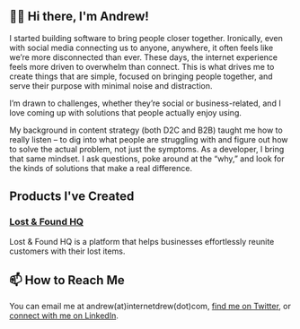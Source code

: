 ## 👋🏾 Hi there, I'm Andrew!

I started building software to bring people closer together. Ironically, even with social media connecting us to anyone, anywhere, it often feels like we’re more disconnected than ever. These days, the internet experience feels more driven to overwhelm than connect. This is what drives me to create things that are simple, focused on bringing people together, and serve their purpose with minimal noise and distraction.

I’m drawn to challenges, whether they’re social or business-related, and I love coming up with solutions that people actually enjoy using.

My background in content strategy (both D2C and B2B) taught me how to really listen – to dig into what people are struggling with and figure out how to solve the actual problem, not just the symptoms. As a developer, I bring that same mindset. I ask questions, poke around at the “why,” and look for the kinds of solutions that make a real difference.

## Products I've Created
### [Lost & Found HQ](https://github.com/internetdrew/lost-and-found-hq)
Lost & Found HQ is a platform that helps businesses effortlessly reunite customers with their lost items.

## 📫 How to Reach Me
You can email me at andrew(at)internetdrew(dot)com, [find me on Twitter](https://twitter.com/_internetdrew), or [connect with me on LinkedIn](https://www.linkedin.com/in/internetdrew/).

<!---
internetdrew/internetdrew is a ✨ special ✨ repository because its `README.md` (this file) appears on your GitHub profile.
You can click the Preview link to take a look at your changes.
--->

